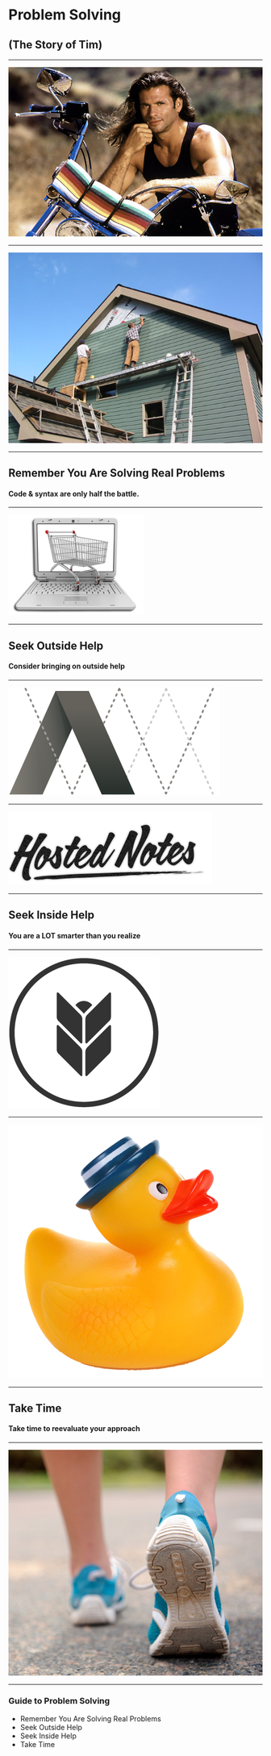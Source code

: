 # Problem Solving
## (The Story of Tim)

---

![inline](assets/renegade.jpg)

---

![inline](assets/ladderjacks.jpg)

---

## Remember You Are Solving Real Problems
#### Code & syntax are only half the battle.

---

![inline 100%](assets/ecommerce.png)

---

## Seek Outside Help
#### Consider bringing on outside help

---

![inline 100%](assets/as_logo.png)

---

![inline 100%](assets/hostednotes.png)

---

## Seek Inside Help
#### You are a LOT smarter than you realize

---

![inline 100%](assets/barley.png)

---

![inline 50%](assets/rubber-duck.png)

---

## Take Time
#### Take time to reevaluate your approach

---

![inline 50%](assets/walk.jpg)

---

### Guide to Problem Solving

* Remember You Are Solving Real Problems
* Seek Outside Help
* Seek Inside Help 
* Take Time 
